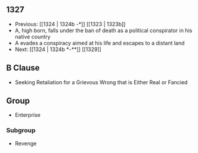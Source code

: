 ## 1327
- Previous: [[1324 | 1324b -*]] [[1323 | 1323b]] 
- A, high born, falls under the ban of death as a political conspirator in his native country
- A evades a conspiracy aimed at his life and escapes to a distant land
- Next: [[1324 | 1324b *-**]] [[1329]] 

## B Clause
- Seeking Retaliation for a Grievous Wrong that is Either Real or Fancied

## Group
- Enterprise

### Subgroup
- Revenge

